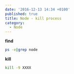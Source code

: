 ```yaml
---
date: '2016-12-13 14:34 +0100'
published: true
title: Node - kill process
category:
  - Node
---
```

**find**

```bash
ps -e|grep node
```

**kill**

```bash
kill -9 XXXX
```